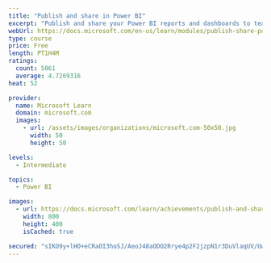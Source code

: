 ```yaml
---
title: "Publish and share in Power BI"
excerpt: "Publish and share your Power BI reports and dashboards to teammates in your organization or to everyone on the web."
webUrl: https://docs.microsoft.com/en-us/learn/modules/publish-share-power-bi/
type: course
price: Free
length: PT1H4M
ratings:
  count: 5061
  average: 4.7269316
heat: 52

provider:
  name: Microsoft Learn
  domain: microsoft.com
  images:
    - url: /assets/images/organizations/microsoft.com-50x50.jpg
      width: 50
      height: 50

levels:
  - Intermediate

topics:
  - Power BI

images:
  - url: https://docs.microsoft.com/learn/achievements/publish-and-share-with-power-bi-desktop-social.png
    width: 800
    height: 400
    isCached: true

secured: "sIKO9y+lHO+eCRaOI3hoSJ/AeoJ48aODO2Rrye4p2F2jzpN1r3DuVlaqUV/UwuOv20O3kExVgs7SoScWMovRyXXhpdcVIG8GliYIXnqEZLfJJ0Hw16+8ne+un/ah3UTAR+3K1XzTJ4NsZhxN1GpCXZA2ENhRmk7MxAmIjtvPLrqdVKOtiywLQ4pauI0oUs7wSzBySjAwYXxH8NpKpRhu4GjztDGA9/MocjeH6+pQKU4U0ClJ/fCwx5pyXM4kxkwFg7HBbbAb/gF4Gf4/6ctQJ2R1BTbBke14zo51RRSfywSdltNTtJ5QIJFkxaY3go8hpLg+2zQ8GXrnvp4ztOjwTgESI5krYD62zZg8+WOpBzPhr9/SgUTSzcZ6Er6JivJL85Yi2xZhj/+TEt/y7Hd6lGUykx/TgNjl9ZHoXeziGLk=;IT+m38bdH2UtpxQZXGDCIQ=="
---
```


